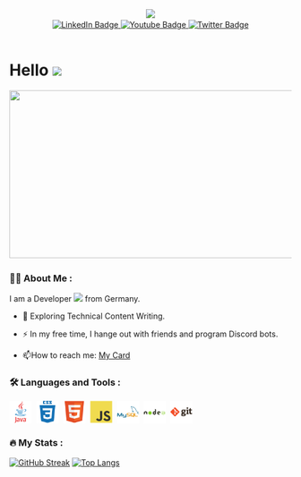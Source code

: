 <div id="header" align="center">
  <img src="https://cdn.discordapp.com/attachments/1002323764647841903/1002323805722640425/Medusa.png" width="100"/>
</div>

<div id="badges" align="center">
  <a href="https://musikkid.studio/">
    <img src="https://cdn.discordapp.com/attachments/999428266710552606/1001928871047860256/musik_kid.jpeg" class="rounded-circle social" width="40px" height="40px" alt="LinkedIn Badge"/>
  </a>
  <a href="https://www.youtube.com/channel/UC170IwAmZKTMgIA2HT_5IaQ">
    <img src="https://cdn.discordapp.com/attachments/591157769181069332/752117422483308544/youtube.png" alt="Youtube Badge" height="40" width="40"/>
  </a>
  <a href="https://www.freepnglogos.com/uploads/instagram-logo-png-transparent-0.png">
    <img src="https://www.freepnglogos.com/uploads/instagram-logo-png-transparent-0.png" alt="Twitter Badge" class="social youtube" height="40" width="40"/>
  </a>
</div>
<div align="center">
<img src="https://komarev.com/ghpvc/?username=HananJ123&style=flat-square&color=blue" align="center" alt=""/>
</div>
<h1>
  Hello
  <img src="https://media.giphy.com/media/hvRJCLFzcasrR4ia7z/giphy.gif" width="30px"/>
</h1>
<div align="center">
  <img src="https://media.giphy.com/media/dWesBcTLavkZuG35MI/giphy.gif" width="600" height="300"/>
</div>


### :woman_technologist: About Me :
I am a Developer <img src="https://media.giphy.com/media/WUlplcMpOCEmTGBtBW/giphy.gif" width="30"> from Germany. 

- :seedling: Exploring Technical Content Writing.

- :zap: In my free time, I hange out with friends and program Discord bots.

- :mailbox:How to reach me: [My Card](https://hananj123.tech/)


### :hammer_and_wrench: Languages and Tools :
<div>
  <img src="https://github.com/devicons/devicon/blob/master/icons/java/java-original-wordmark.svg" title="Java" alt="Java" width="40" height="40"/>&nbsp;
  <img src="https://github.com/devicons/devicon/blob/master/icons/css3/css3-plain-wordmark.svg"  title="CSS3" alt="CSS" width="40" height="40"/>&nbsp;
  <img src="https://github.com/devicons/devicon/blob/master/icons/html5/html5-original.svg" title="HTML5" alt="HTML" width="40" height="40"/>&nbsp;
  <img src="https://github.com/devicons/devicon/blob/master/icons/javascript/javascript-original.svg" title="JavaScript" alt="JavaScript" width="40" height="40"/>&nbsp;
  <img src="https://github.com/devicons/devicon/blob/master/icons/mysql/mysql-original-wordmark.svg" title="MySQL"  alt="MySQL" width="40" height="40"/>&nbsp;
  <img src="https://github.com/devicons/devicon/blob/master/icons/nodejs/nodejs-original-wordmark.svg" title="NodeJS" alt="NodeJS" width="40" height="40"/>&nbsp;
  <img src="https://github.com/devicons/devicon/blob/master/icons/git/git-original-wordmark.svg" title="Git" **alt="Git" width="40" height="40"/>
</div>


### :fire: My Stats :
[![GitHub Streak](http://github-readme-streak-stats.herokuapp.com?user=HananJ123&theme=dark&background=000000)](https://git.io/streak-stats)
[![Top Langs](https://github-readme-stats.vercel.app/api/top-langs/?username=your-github-username&layout=compact&theme=vision-friendly-dark)](https://github.com/anuraghazra/github-readme-stats)
